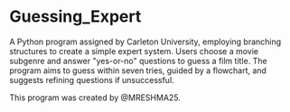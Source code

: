 # Guessing_Expert
A Python program assigned by Carleton University, employing branching structures to create a simple expert system. Users choose a movie subgenre and answer "yes-or-no" questions to guess a film title. The program aims to guess within seven tries, guided by a flowchart, and suggests refining questions if unsuccessful.

This program was created by @MRESHMA25.
